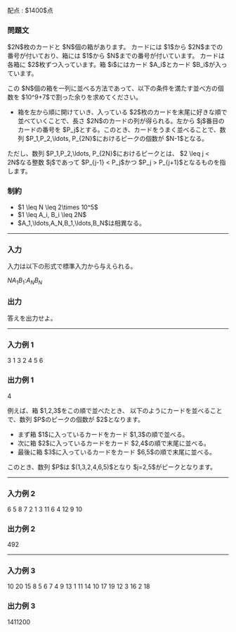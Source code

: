 
<div>

<span>

<span>

<p>
配点 : $1400$点
</p>

<div>

<section>

### **問題文**

<p>
$2N$枚のカードと $N$個の箱があります。
カードには $1$から $2N$までの番号が付いており、箱には $1$から $N$までの番号が付いています。
カードは各箱に $2$枚ずつ入っています。箱 $i$にはカード $A_i$とカード $B_i$が入っています。
</p>

<p>
この $N$個の箱を一列に並べる方法であって、以下の条件を満たす並べ方の個数を $10^9+7$で割った余りを求めてください。
</p>

<ul>

<li>
箱を左から順に開けていき、入っている $2$枚のカードを末尾に好きな順で並べていくことで、長さ $2N$のカードの列が得られる。左から $j$番目のカードの番号を $P_j$とする。このとき、カードをうまく並べることで、数列 $P_1,P_2,\ldots, P_{2N}$におけるピークの個数が $N-1$となる。
</li>

</ul>

<p>
ただし、数列 $P_1,P_2,\ldots, P_{2N}$におけるピークとは、
$2 \leq j < 2N$なる整数 $j$であって $P_{j-1} < P_j$かつ $P_j > P_{j+1}$となるものを指します。
</p>

</section>

</div>

<div>

<section>

### **制約**

<ul>

<li>
$1 \leq N \leq 2\times 10^5$
</li>

<li>
$1 \leq A_i, B_i \leq 2N$
</li>

<li>
$A_1,\ldots,A_N,B_1,\ldots,B_N$は相異なる。
</li>

</ul>

</section>

</div>

---

<div>

<div>

<section>

### **入力**

<p>
入力は以下の形式で標準入力から与えられる。
</p>

<div>

$N$$A_1$$B_1$$:$$A_N$$B_N$
</div>

</section>

</div>

<div>

<section>

### **出力**

<p>
答えを出力せよ。
</p>

</section>

</div>

</div>

---

<div>

<section>

### **入力例 1**

<div>

3
1 3
2 4
5 6

</div>

</section>

</div>

<div>

<section>

### **出力例 1**

<div>

4

</div>

<p>
例えば、箱 $1,2,3$をこの順で並べたとき、
以下のようにカードを並べることで、数列 $P$のピークの個数が $2$となります。
</p>

<ul>

<li>
まず箱 $1$に入っているカードをカード $1,3$の順で並べる。
</li>

<li>
次に箱 $2$に入っているカードをカード $2,4$の順で末尾に並べる。
</li>

<li>
最後に箱 $3$に入っているカードをカード $6,5$の順で末尾に並べる。
</li>

</ul>

<p>
このとき、数列 $P$は $(1,3,2,4,6,5)$となり $j=2,5$がピークとなります。
</p>

</section>

</div>

---

<div>

<section>

### **入力例 2**

<div>

6
5 8
7 2
1 3
11 6
4 12
9 10

</div>

</section>

</div>

<div>

<section>

### **出力例 2**

<div>

492

</div>

</section>

</div>

---

<div>

<section>

### **入力例 3**

<div>

10
20 15
8 5
6 7
4 9
13 1
11 14
10 17
19 12
3 16
2 18

</div>

</section>

</div>

<div>

<section>

### **出力例 3**

<div>

1411200

</div>

</section>

</div>

</span>

</span>

</div>
